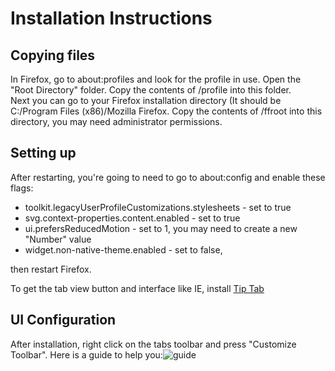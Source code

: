 # Installation Instructions
## Copying files
In Firefox, go to about:profiles and look for the profile in use. Open the "Root Directory" folder. Copy the contents of /profile into this folder.  
Next you can go to your Firefox installation directory (It should be C:/Program Files (x86)/Mozilla Firefox. Copy the contents of /ffroot into this directory, you may need administrator permissions.

## Setting up
After restarting, you're going to need to go to about:config and enable these flags:
- toolkit.legacyUserProfileCustomizations.stylesheets - set to true
- svg.context-properties.content.enabled - set to true
- ui.prefersReducedMotion - set to 1, you may need to create a new "Number" value
- widget.non-native-theme.enabled - set to false,  

then restart Firefox.

To get the tab view button and interface like IE, install [Tip Tab](https://addons.mozilla.org/en-US/firefox/addon/tip-tab/)

## UI Configuration
After installation, right click on the tabs toolbar and press "Customize Toolbar". Here is a guide to help you:![guide](https://user-images.githubusercontent.com/65573067/214430433-2b04e496-a6db-4cad-80e3-62afe7eb4c5e.png)
